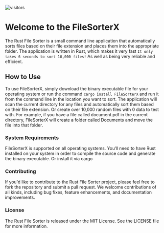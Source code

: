 ![visitors](https://visitor-badge.glitch.me/badge?page_id=kogisin/Xanthus58$Xanthus58$FuleSorterX)

# Welcome to the FileSorterX
The Rust File Sorter is a small command line application that automatically sorts files based on their file extension and places them into the appropriate folder. The application is written in Rust, which makes it very fast `It only takes 6 seconds to sort 10,000 files!` As well as being very reliable and efficient.

## How to Use
To use FileSorterX, simply download the binary executable file for your operating system or run the command `cargo install FileSorterX` and run it from the command line in the location you want to sort. The application will scan the current directory for any files and automatically sort them based on their file extension. Or create over 10,000 random files with 0 data to test with. For example, if you have a file called document.pdf in the current directory, FileSorterX will create a folder called Documents and move the file into that folder.

### System Requirements
FileSorterX is supported on all operating systems. You'll need to have Rust installed on your system in order to compile the source code and generate the binary executable. Or install it via cargo

### Contributing
If you'd like to contribute to the Rust File Sorter project, please feel free to fork the repository and submit a pull request. We welcome contributions of all kinds, including bug fixes, feature enhancements, and documentation improvements.

### License
The Rust File Sorter is released under the MIT License. See the LICENSE file for more information.